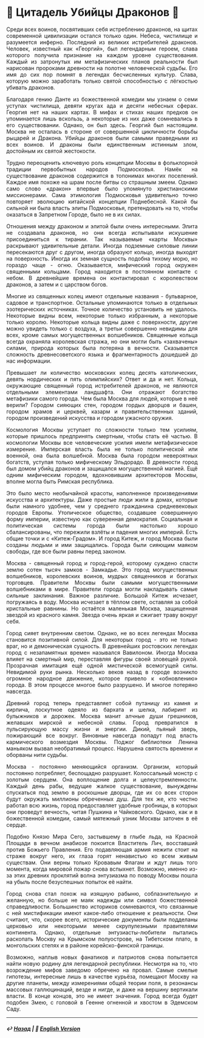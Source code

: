 # 🐉 Цитадель Убийцы Драконов 🐉
<p align="justify">Среди всех воинов, посвятивших себя истреблению драконов, на щитах современной цивилизации остался только один. Небеса, чистилище и разумеется инферно. Последний из великих истребителей драконов. Человек, известный как «Георгий», был легендарным героем, слава которого получила признание на каждом уровне существования. Каждый из затронутых им метафизических планов реальности был нарисован пророками древности на полотне человеческой судьбы. Его имя до сих пор помнят в легендах бесчисленных культур. Слава, которую можно заработать только святой способностью с лёгкостью убивать драконов.</p>

<p align="justify">Благодаря гению Данте из божественной комедии мы узнаем о семи уступах чистилища, девяти кругах ада и десяти небесных сферах. Георгия нет на наших картах. В мифах и стихах наших предков он упоминается лишь вскользь, а некоторые из них даже сомневались в его существовании. Однако, он был здесь. Георгий был настоящим. Москва не осталась в стороне от совершенной цикличности борьбы рыцарей и Дракона. Убийцы драконов были самыми праведными из всех воинов. И драконы были единственным истинным злом, достойным их святой жестокости.</p>

<p align="justify">Трудно переоценить ключевую роль концепции Москвы в фольклорной традиции первобытных народов Подмосковья. Намёк на существование драконов содержится в топонимах многих поселений. Каждое имя похоже на шрам после битвы со страшным змеем. Однако само слово «дракон» впервые было упомянуто христианскими миссионерами. Сама этимология Подмосковья удивительно точно повторяет эволюцию китайской концепции Поднебесной. Какой бы сильной ни была власть элиты Подмосковья, претендовать на то, чтобы оказаться в Запретном Городе, было не в их силах.</p>

<p align="justify">Отношения между драконом и элитой были очень интересными. Элита не создавала драконов, но они всегда испытывали искушение присоединиться к тирании. Так называемые «карты Москвы» раскрывают удивительные детали. Иногда подземные силовые линии пересекаются друг с другом, иногда образуют кольцо, иногда выходят на поверхность. Иногда их земная сущность подобна тихому морю, но гораздо чаще - огню. Оказывается, мифический город окружен священными кольцами. Город находится в постоянном контакте с небом. В древнейшие времена он контактировал с королевством драконов, а затем и с царством богов.</p>

<p align="justify">Многие из священных колец имеют отдельные названия - бульварное, садовое и транспортное. Остальные упоминаются только в отдельных эзотерических источниках. Точное количество установить не удалось. Некоторые видны всем, некоторые только избранным, а некоторые только королю. Некоторые кольца видны даже с поверхности, другие можно увидеть только с воздуха, а третьи совершенно невидимы для всех, кроме самых могущественных волшебников. Священные кольца всегда охраняла королевская стража, но они могли быть «захвачены» силами, природа которых была потеряна в вечности. Сказывается сложность древнесоветского языка и фрагментарность дошедшей до нас информации.</p>

<p align="justify">Превышает ли количество московских колец десять католических, девять нордических и пять олимпийских? Ответ и да и нет. Кольца, окружающие священный город истребителей драконов, не являются отдельными элементами ландшафта. Они отражают богатство метафизики самого города. Чем была Москва для людей, которые в неё верили? Городом сияющих стен, городом гордых дворцов и башен, городом храмов и церквей, казарм и правительственных зданий, городом произведений искусства и городом ужасного оружия.</p>

<p align="justify">Космология Москвы уступает по сложности только тем усилиям, которые пришлось предпринять смертным, чтобы стать её частью. В космологии Москвы все человеческие усилия имели метафизическое измерение. Имперская власть была не только политической или военной, она была волшебной. Москва была городом невероятных богатств, уступая только мифическому Эльдорадо. В древности город был домом убийц драконов и защищался могущественной магией. Ещё одним мифическим городом, вдохновившим архитекторов Москвы, вполне могла быть Римская республика.</p>

<p align="justify">Это было место необычайной красоты, наполненное произведениями искусства и архитектуры. Даже простые люди жили в домах, которые были намного удобнее, чем у среднего гражданина средневековых городов Европы. Утопическое общество, создавшее совершенную форму империи, известную как суверенная демократия. Социальная и политическая системы города были настолько хорошо сбалансированы, что пережили взлёты и падения многих империй. Есть общие точки и с «Китеж-Градом». И город Китеж, и город Москва были созданы людьми и ими защищались. Города были сияющим маяком свободы, где все были равны перед законом.</p>

<p align="justify">Москва - священный город и город-герой, которому суждено спасти землю сотен тысяч замков - Замкадье. Это город могущественных волшебников, королевских воинов, мудрых священников и богатых торговцев. Правители Москвы были самыми могущественными волшебниками в мире. Правители города могли накладывать самые сильные заклинания. Важное различие. Большой Китеж исчезает, погружаясь в воду. Москва исчезает в тёплом свете, оставляя за собой кристальные равнины. Но остаётся маленькая Москва, защищенная звездой из красного камня. Звезда очень яркая и сжигает траву вокруг себя.</p>

<p align="justify">Город сияет внутренним светом. Однако, не во всех легендах Москва становится позитивной силой. Для некоторых город - это не только враг, но и демоническая сущность. В древнейших ростовских легендах город с незапамятных времен назывался Вавилоном. Иногда Москва влияет на смертный мир, переставляя фигуры своей зловещей рукой. Прозрачная имитация ещё одной мистической всемогущей силы. Невидимой руки рынка. Несколько веков назад в городе возникло огромное народное движение, которое привело к «обновлению» города. В этом процессе многое было разрушено. И многое потеряно навсегда.</p>

<p align="justify">Древний город теперь представляет собой путаницу из камня и кирпича, лоскутное одеяло из бархата и шелка, лабиринт из булыжников и дорожек. Москва манит алчные души грешников, желавших мирской и небесной славы. Город превратился в пульсирующую массу жизни и энергии. Дикий, пьяный зверь, пожирающий все вокруг. Виновные навсегда попадут под власть кармического возмездия Москвы. Поджог библиотеки Ленина маньяком вызвал необратимый процесс. Нарушена святость времени и оборваны нити судьбы.</p>

<p align="justify">Москва - постоянно меняющийся организм. Организм, который постоянно потребляет, беспощадно разрушает. Колоссальный монстр с золотым сердцем. Она воплощение долга и целеустремленности. Каждый день рабы, ведущие жалкое существование, вынуждены спускаться под землю в роскошные дворцы, где их со всех сторон будут окружать миллионы обреченных душ. Для тех же, кто честно работал всю жизнь, город предоставляет удобные гробницы, в которых они проведут вечность, читая Пушкина и Чайковского. Однако, как и в божественной комедии, самый мятежный узник Москвы заточен в её сердце.</p>

<p align="justify">Подобно Князю Мира Сего, застывшему в глыбе льда, на Красной Площади в вечном анабиозе покоится Властитель Лич, восставший против Божьего Правления. Его подавляющая армия нежити стоит на страже вокруг него, их глаза горят ненавистью ко всем живым существам. Они верны только Кровавым Флагам и ждут лишь того момента, когда мировой пожар снова вспыхнет. Возможно, именно из-за этих древних проклятий волна энтузиазма по поводу Москвы пошла на убыль после безуспешных попыток её найти.</p>

<p align="justify">Город снова стал похож на изящную рабыню, соблазнительную и желанную, но больше не маяк надежды или символ божественной справедливости. Большинство историков сомневаются, что связанные с ней мистификации имеют какое-либо отношение к реальности. Они считают, что, скорее всего, исторические документы были подделаны церковью или некоторыми менее скрупулезными правителями континента. Однако, отдельные энтузиасты-любители пытались раскопать Москву на Крымском полуострове, на Тибетском плато, в монгольских степях и в районе корейско-финской границы.</p>

<p align="justify">Возможно, наплыв новых фанатиков и патриотов снова попытается найти новую родину для легендарной республики. Несмотря на то, что возрождение мифов заведомо обречено на провал. Самые смелые гипотезы, интересные лишь в качестве курьёза, помещают Москву на другие планеты, между измерениями общей теории поля, в резонансы массовых галлюцинаций, везде и нигде, и даже на вершину вертикали власти. В конце концов, это не имеет значения. Город всегда будет подобен Змею, с головой в Геенне огненной и хвостом в Эдемском Саду.</p>


***

##### ↩️ [Назад](index-2.md) | 🗽 [English Version](dragon_citadel.md)

